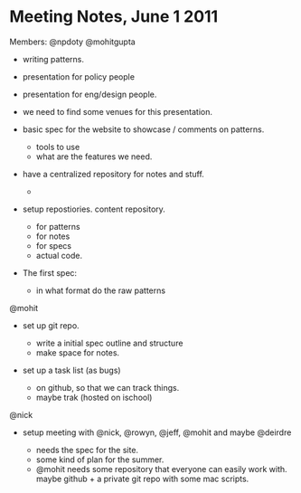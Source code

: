# Meeting Notes, June 1 2011

Members: @npdoty @mohitgupta 

- writing patterns. 

- presentation for policy people
- presentation for eng/design people. 
- we need to find some venues for this presentation.

- basic spec for the website to showcase / comments on patterns. 

   - tools to use 
   - what are the features we need. 

- have a centralized repository for notes and stuff. 

   - 

- setup repostiories. content repository. 

   - for patterns
   - for notes
   - for specs
   - actual code. 

- The first spec:

   - in what format do the raw patterns 

@mohit
- set up git repo. 

   - write a initial spec outline and structure
   - make space for notes.

- set up a task list (as bugs)

   - on github, so that we can track things. 
   - maybe trak (hosted on ischool)


@nick
- setup meeting with @nick, @rowyn, @jeff, @mohit and maybe @deirdre

   - needs the spec for the site. 
   - some kind of plan for the summer.
   - @mohit needs some repository that everyone can easily work with.
     maybe github + a private git repo with some mac scripts. 
